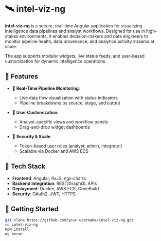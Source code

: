 # 🛰️ intel-viz-ng

**intel-viz-ng** is a secure, real-time Angular application for visualizing intelligence data pipelines and analyst workflows. Designed for use in high-stakes environments, it enables decision-makers and data engineers to monitor pipeline health, data provenance, and analytics activity streams at scale.

The app supports modular widgets, live status feeds, and user-based customization for dynamic intelligence operations.

## 📌 Features

- 📡 **Real-Time Pipeline Monitoring**:
  - Live data flow visualization with status indicators
  - Pipeline breakdowns by source, stage, and output

- 👥 **User Customization**:
  - Analyst-specific views and workflow panels
  - Drag-and-drop widget dashboards

- 🔐 **Security & Scale**:
  - Token-based user roles (analyst, admin, integrator)
  - Scalable via Docker and AWS ECS

## 🧰 Tech Stack

- **Frontend**: Angular, RxJS, ngx-charts
- **Backend Integration**: REST/GraphQL APIs
- **Deployment**: Docker, AWS ECS, CodeBuild
- **Security**: OAuth2, JWT, HTTPS

## 🚀 Getting Started

```bash
git clone https://github.com/your-username/intel-viz-ng.git
cd intel-viz-ng
npm install
ng serve
